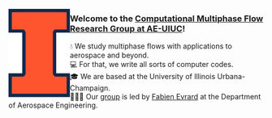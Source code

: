 <a href="https://cmfr.aerospace.illinois.edu/"><img alt="Illinois logo" src="BlockI-Logo-Full-Color-RGB.png" height="175" align="left"/></a>

### Welcome to the [Computational Multiphase Flow Research Group at AE-UIUC](https://cmfr.aerospace.illinois.edu/)!<br/>
💧 We study multiphase flows with applications to aerospace and beyond.<br/>
💻 For that, we write all sorts of computer codes.<br/>
🎓 We are based at the University of Illinois Urbana-Champaign.<br/>
👨🏻‍💼 Our [group](https://cmfr.aerospace.illinois.edu/) is led by [Fabien Evrard](https://aerospace.illinois.edu/directory/profile/fevrard) at the Department of Aerospace Engineering.


<!--

**Here are some ideas to get you started:**

🙋‍♀️ A short introduction - what is your organization all about?
🌈 Contribution guidelines - how can the community get involved?
👩‍💻 Useful resources - where can the community find your docs? Is there anything else the community should know?
🍿 Fun facts - what does your team eat for breakfast?
🧙 Remember, you can do mighty things with the power of [Markdown](https://docs.github.com/github/writing-on-github/getting-started-with-writing-and-formatting-on-github/basic-writing-and-formatting-syntax)
-->
